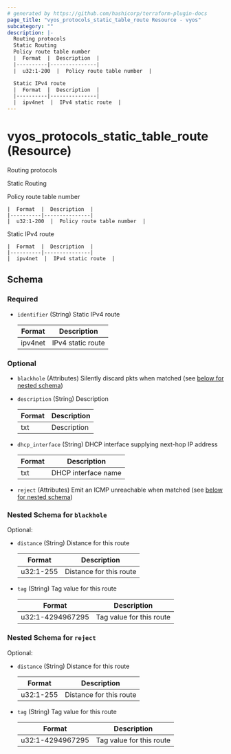 ```yaml
---
# generated by https://github.com/hashicorp/terraform-plugin-docs
page_title: "vyos_protocols_static_table_route Resource - vyos"
subcategory: ""
description: |-
  Routing protocols
  Static Routing
  Policy route table number
  |  Format  |  Description  |
  |----------|---------------|
  |  u32:1-200  |  Policy route table number  |

  Static IPv4 route
  |  Format  |  Description  |
  |----------|---------------|
  |  ipv4net  |  IPv4 static route  |
---
```


# vyos_protocols_static_table_route (Resource)

Routing protocols

Static Routing

Policy route table number

    |  Format  |  Description  |
    |----------|---------------|
    |  u32:1-200  |  Policy route table number  |

Static IPv4 route

    |  Format  |  Description  |
    |----------|---------------|
    |  ipv4net  |  IPv4 static route  |



<!-- schema generated by tfplugindocs -->
## Schema

### Required

- `identifier` (String) Static IPv4 route

    |  Format  |  Description  |
    |----------|---------------|
    |  ipv4net  |  IPv4 static route  |

### Optional

- `blackhole` (Attributes) Silently discard pkts when matched (see [below for nested schema](#nestedatt--blackhole))
- `description` (String) Description

    |  Format  |  Description  |
    |----------|---------------|
    |  txt  |  Description  |
- `dhcp_interface` (String) DHCP interface supplying next-hop IP address

    |  Format  |  Description  |
    |----------|---------------|
    |  txt  |  DHCP interface name  |
- `reject` (Attributes) Emit an ICMP unreachable when matched (see [below for nested schema](#nestedatt--reject))

<a id="nestedatt--blackhole"></a>
### Nested Schema for `blackhole`

Optional:

- `distance` (String) Distance for this route

    |  Format  |  Description  |
    |----------|---------------|
    |  u32:1-255  |  Distance for this route  |
- `tag` (String) Tag value for this route

    |  Format  |  Description  |
    |----------|---------------|
    |  u32:1-4294967295  |  Tag value for this route  |


<a id="nestedatt--reject"></a>
### Nested Schema for `reject`

Optional:

- `distance` (String) Distance for this route

    |  Format  |  Description  |
    |----------|---------------|
    |  u32:1-255  |  Distance for this route  |
- `tag` (String) Tag value for this route

    |  Format  |  Description  |
    |----------|---------------|
    |  u32:1-4294967295  |  Tag value for this route  |
